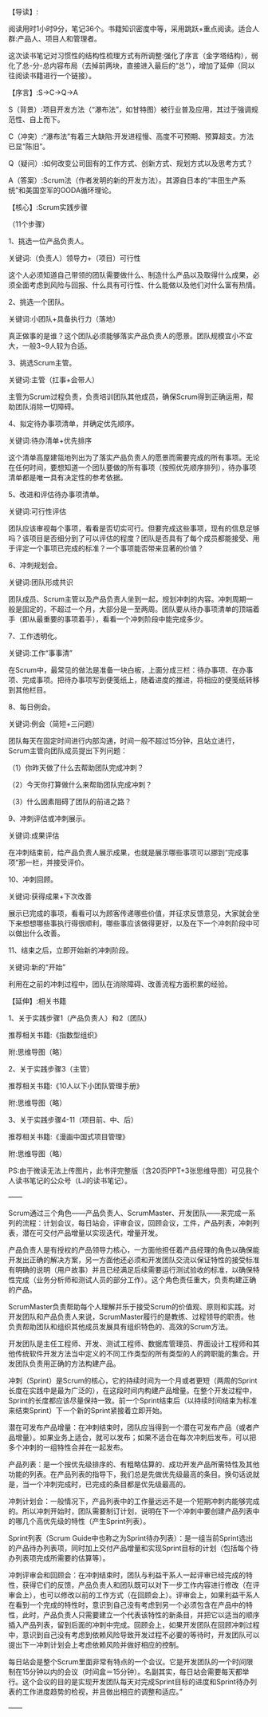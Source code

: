 【导读】:

阅读用时1小时9分，笔记36个。书籍知识密度中等，采用跳跃+重点阅读。适合人群:产品人、项目人和管理者。

这次读书笔记对习惯性的结构性梳理方式有所调整:强化了序言（金字塔结构），弱化了总-分-总内容布局（去掉前两块，直接进入最后的“总”），增加了延伸（同以往阅读书籍进行一个链接）。

【序言】:S→C→Q→A

S（背景）:项目开发方法（“瀑布法”，如甘特图）被行业普及应用，其过于强调规范性、自上而下。

C（冲突）:“瀑布法”有着三大缺陷:开发进程慢、高度不可预期、预算超支。方法已显“陈旧”。

Q（疑问）:如何改变公司固有的工作方式、创新方式、规划方式以及思考方式？

A（答案）:Scrum法（作者发明的新的开发方法）。其源自日本的“丰田生产系统”和美国空军的OODA循环理论。

【核心】:Scrum实践步骤

（11个步骤）

1、挑选一位产品负责人。

关键词:（负责人）领导力+（项目）可行性

这个人必须知道自己带领的团队需要做什么、制造什么产品以及取得什么成果，必须全面考虑到风险与回报、什么具有可行性、什么能做以及他们对什么富有热情。

2、挑选一个团队。

关键词:小团队+具备执行力（落地）

真正做事的是谁？这个团队必须能够落实产品负责人的愿景。团队规模宜小不宜大，一般3~9人较为合适。

3、挑选Scrum主管。

关键词:主管（扛事+会带人）

主管为Scrum过程负责，负责培训团队其他成员，确保Scrum得到正确运用，帮助团队消除一切障碍。

4、拟定待办事项清单，并确定优先顺序。

关键词:待办清单+优先排序

这个清单高屋建瓴地列出为了落实产品负责人的愿景而需要完成的所有事项。无论在任何时间，要想知道一个团队要做的所有事项（按照优先顺序排列），待办事项清单都是唯一具有决定性的参考依据。

5、改进和评估待办事项清单。

关键词:可行性评估

团队应该审视每个事项，看看是否切实可行。但要完成这些事项，现有的信息足够吗？该项目是否细分到了可以评估的程度？团队是否具有了每个成员都能接受、用于评定一个事项已完成的标准？一个事项能否带来显著的价值？

6、冲刺规划会。

关键词:团队形成共识

团队成员、Scrum主管以及产品负责人坐到一起，规划冲刺的内容。冲刺周期一般是固定的，不超过一个月，大部分是一至两周。团队要从待办事项清单的顶端着手（即从最重要的事项着手），看看一个冲刺阶段中能完成多少。

7、工作透明化。

关键词:工作“事事清”

在Scrum中，最常见的做法是准备一块白板，上面分成三栏：待办事项、在办事项、完成事项。把待办事项写到便笺纸上，随着进度的推进，将相应的便笺纸转移到其他栏目。

8、每日例会。

关键词:例会（简短+三问题）

团队每天在固定时间进行内部沟通，时间一般不超过15分钟，且站立进行，Scrum主管向团队成员提出下列问题：

（1）你昨天做了什么去帮助团队完成冲刺？

（2）今天你打算做什么来帮助团队完成冲刺？

（3）什么因素阻碍了团队的前进之路？

9、冲刺评估或冲刺展示。

关键词:成果评估

在冲刺结束前，给产品负责人展示成果，也就是展示哪些事项可以挪到“完成事项”那一栏，并接受评价。

10、冲刺回顾。

关键词:获得成果+下次改善

展示已完成的事项，看看可以为顾客传递哪些价值，并征求反馈意见，大家就会坐下来想想哪些事执行得很顺利，哪些事应该做得更好，以及在下一个冲刺阶段中可以做出什么改善。

11、结束之后，立即开始新的冲刺阶段。

关键词:新的“开始”

利用在之前的冲刺过程中，团队在消除障碍、改善流程方面积累的经验。

【延伸】:相关书籍

1、关于实践步骤1（产品负责人）和2（团队）

推荐相关书籍:《指数型组织》

附:思维导图（略）

2、关于实践步骤3（主管）

推荐相关书籍:《10人以下小团队管理手册》

附:思维导图（略）

3、关于实践步骤4-11（项目前、中、后）

推荐相关书籍:《漫画中国式项目管理》

附:思维导图（略）

PS:由于微读无法上传图片，此书评完整版（含20页PPT+3张思维导图）可见我个人读书笔记的公众号（LJ的读书笔记）。

——

Scrum通过三个角色——产品负责人、ScrumMaster、开发团队——来完成一系列的流程：计划会议，每日站会，评审会议，回顾会议，工件，产品列表，冲刺列表，潜在可交付产品增量以实现迭代，增量开发。

产品负责人是有授权的产品领导力核心，一方面他担任着产品经理的角色以确保能开发出正确的解决方案，另一方面他还必须和开发团队交流以保证特性的接受标准有明确的说明（用户故事）并且已经满足后续需要运行测试验收的标准，以确保特性完成（业务分析师和测试人员的部分工作）。这个角色责任重大，负责构建正确的产品。

ScrumMaster负责帮助每个人理解并乐于接受Scrum的价值观、原则和实践。对开发团队和产品负责人来说，ScrumMaster履行的是教练、过程领导的职责。他负责帮助团队和组织其他成员发展具有组织特色的、高效的Scrum方法。

开发团队是主任工程师、开发、测试工程师、数据库管理员、界面设计工程师和其他传统软件开发方法当中定义的不同工作类型的所有类型的人的跨职能的集合。开发团队负责用正确的方法构建产品。

冲刺（Sprint）是Scrum的核心，它的持续时间为一个月或者更短（两周的Sprint长度在实践中是最为广泛的），在这段时间内构建产品增量。在整个开发过程中，Sprint的长度都应该尽量保持一致。前一个Sprint结束后（以持续时间结束为标准来结束Sprint）下一个新的Sprint紧接着立即开始。

潜在可发布产品增量：在冲刺结束时，团队应当得到一个潜在可发布产品（或者产品增量）。如果业务上适合，就可以发布；如果不适合在每次冲刺后发布，可以把多个冲刺的一组特性合并在一起发布。

产品列表：是一个按优先级排序的、有粗略估算的、成功开发产品所需特性及其他功能的列表。在产品列表的指导下，我们总是先做优先级最高的条目。换句话说就是，当一个冲刺完成时，已完成的条目都是优先级最高的。

冲刺计划会：一般情况下，产品列表中的工作量远远不是一个短期冲刺内能够完成的。所以冲刺开始时，团队需要制订计划，说明在下一个冲刺中要创建产品列表中的哪几个高优先级的特性（产生Sprint列表）。

Sprint列表（Scrum Guide中也称之为Sprint待办列表）：是一组当前Sprint选出的产品待办列表项，同时加上交付产品增量和实现Sprint目标的计划（包括每个待办列表项完成所需要的估算等）。

冲刺评审会和回顾会：在冲刺结束时，团队与利益干系人一起评审已经完成的特性，获得它们的反馈，产品负责人和团队既可以对下一步工作内容进行修改（在评审会上），也可以修改以前的工作方式（在回顾会上）。评审会上，如果利益干系人在看到一个完成的特性时，意识到自己没有考虑到另一个必须包含在产品中的特性，此时，产品负责人只需要建立一个代表该特性的新条目，并把它以适当的顺序插入产品列表，留到后面的冲刺中完成。回顾会上，如果开发团队在回顾冲刺过程中，意识到自己没有考虑到依赖风险导致开发过程不必要的等待时，开发团队可以提出下一冲刺计划会上考虑依赖风险并做好相应的控制。

每日站会是整个Scrum里面非常有特点的一个会议。它是开发团队的一个时间限制在15分钟以内的会议（时间盒＝15分钟）。名副其实，每日站会需要每天都举行。这个会议的目的是实现开发团队每天对完成Sprint目标的进度和Sprint待办列表的工作进度趋势的检视，并且做出相应的调整和适应。”

——